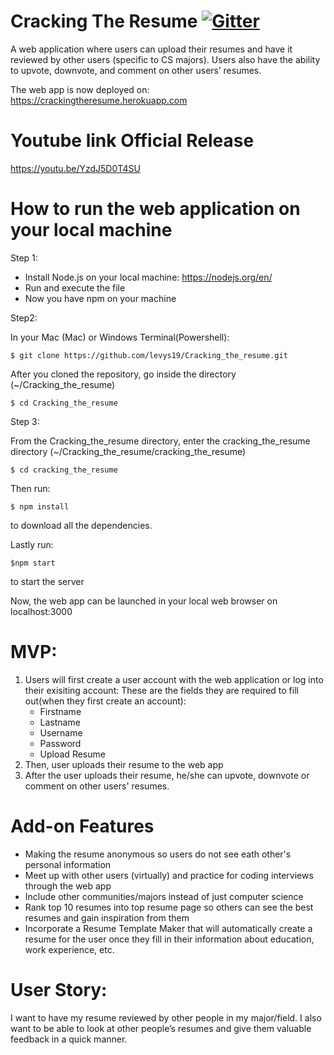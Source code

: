 # Cracking The Resume [![Gitter](https://badges.gitter.im/gitterHQ/gitter.png)](https://gitter.im/Cracking_the_resume/Lobby)

A web application where users can upload their resumes and have it reviewed by other users (specific to CS majors). Users also have the ability to upvote, downvote, and comment on other users’ resumes. 

The web app is now deployed on: https://crackingtheresume.herokuapp.com

# Youtube link Official Release

https://youtu.be/YzdJ5D0T4SU


# How to run the web application on your local machine

Step 1:
   * Install Node.js on your local machine: https://nodejs.org/en/
   * Run and execute the file
   * Now you have npm on your machine

Step2:

In your Mac (Mac) or Windows Terminal(Powershell):

    $ git clone https://github.com/levys19/Cracking_the_resume.git

After you cloned the repository, go inside the directory (~/Cracking_the_resume)

    $ cd Cracking_the_resume

Step 3: 

From the Cracking_the_resume directory, enter the cracking_the_resume directory (~/Cracking_the_resume/cracking_the_resume)

    $ cd cracking_the_resume

Then run:

    $ npm install

to download all the dependencies.

Lastly run:

    $npm start

to start the server

Now, the web app can be launched in your local web browser on localhost:3000


# MVP: 
1) Users will first create a user account with the web application or log into their exisiting account:
  These are the fields they are required to fill out(when they first create an account):
    * Firstname
    * Lastname
    * Username
    * Password
    * Upload Resume
2) Then, user uploads their resume to the web app 
3) After the user uploads their resume, he/she can upvote, downvote or comment on other users' resumes.  

# Add-on Features 
  * Making the resume anonymous so users do not see eath other's personal information
  * Meet up with other users (virtually) and practice for coding interviews through the web app
  * Include other communities/majors instead of just computer science
  * Rank top 10 resumes into top resume page so others can see the best resumes and gain inspiration from them
  * Incorporate a Resume Template Maker that will automatically create a resume for the user once they fill in their information about     education, work experience, etc. 
  
# User Story:
I want to have my resume reviewed by other people in my major/field. I also want to be able to look at other people’s resumes and give them valuable feedback in a quick manner. </br>
